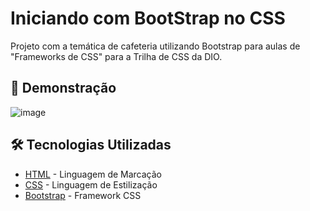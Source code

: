# Iniciando com BootStrap no CSS

Projeto com a temática de cafeteria utilizando Bootstrap para aulas de "Frameworks de CSS" para a Trilha de CSS da DIO.

## 🚀 Demonstração

![image](assets/images/final-project-capture-desktop.png)

## 🛠️ Tecnologias Utilizadas

- [HTML](https://www.w3.org/html/) - Linguagem de Marcação
- [CSS](https://www.w3.org/Style/CSS/) - Linguagem de Estilização
- [Bootstrap](https://getbootstrap.com/) - Framework CSS
